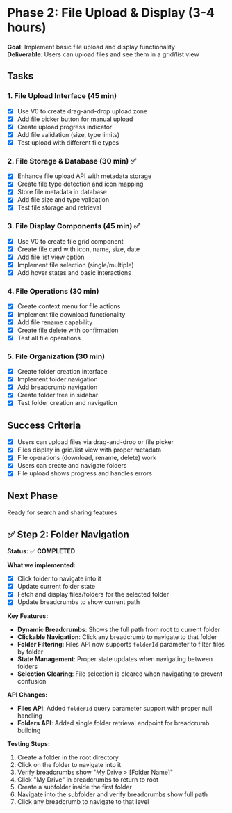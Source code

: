 # Phase 2: File Upload & Display (3-4 hours)

**Goal**: Implement basic file upload and display functionality  
**Deliverable**: Users can upload files and see them in a grid/list view

## Tasks

### 1. File Upload Interface (45 min)

- [x] Use V0 to create drag-and-drop upload zone
- [x] Add file picker button for manual upload
- [x] Create upload progress indicator
- [x] Add file validation (size, type limits)
- [x] Test upload with different file types

### 2. File Storage & Database (30 min) ✅

- [x] Enhance file upload API with metadata storage
- [x] Create file type detection and icon mapping
- [x] Store file metadata in database
- [x] Add file size and type validation
- [x] Test file storage and retrieval

### 3. File Display Components (45 min) ✅

- [x] Use V0 to create file grid component
- [x] Create file card with icon, name, size, date
- [x] Add file list view option
- [x] Implement file selection (single/multiple)
- [x] Add hover states and basic interactions

### 4. File Operations (30 min)

- [x] Create context menu for file actions
- [x] Implement file download functionality
- [x] Add file rename capability
- [x] Create file delete with confirmation
- [x] Test all file operations

### 5. File Organization (30 min)

- [x] Create folder creation interface
- [x] Implement folder navigation
- [x] Add breadcrumb navigation
- [x] Create folder tree in sidebar
- [x] Test folder creation and navigation

## Success Criteria

- [x] Users can upload files via drag-and-drop or file picker
- [x] Files display in grid/list view with proper metadata
- [x] File operations (download, rename, delete) work
- [x] Users can create and navigate folders
- [x] File upload shows progress and handles errors

## Next Phase

Ready for search and sharing features

## ✅ Step 2: Folder Navigation

**Status:** ✅ **COMPLETED**

**What we implemented:**

- [x] Click folder to navigate into it
- [x] Update current folder state
- [x] Fetch and display files/folders for the selected folder
- [x] Update breadcrumbs to show current path

**Key Features:**

- **Dynamic Breadcrumbs**: Shows the full path from root to current folder
- **Clickable Navigation**: Click any breadcrumb to navigate to that folder
- **Folder Filtering**: Files API now supports `folderId` parameter to filter files by folder
- **State Management**: Proper state updates when navigating between folders
- **Selection Clearing**: File selection is cleared when navigating to prevent confusion

**API Changes:**

- **Files API**: Added `folderId` query parameter support with proper null handling
- **Folders API**: Added single folder retrieval endpoint for breadcrumb building

**Testing Steps:**

1. Create a folder in the root directory
2. Click on the folder to navigate into it
3. Verify breadcrumbs show "My Drive > [Folder Name]"
4. Click "My Drive" in breadcrumbs to return to root
5. Create a subfolder inside the first folder
6. Navigate into the subfolder and verify breadcrumbs show full path
7. Click any breadcrumb to navigate to that level

